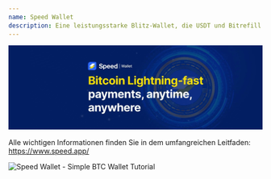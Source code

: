 ```yaml
---
name: Speed Wallet
description: Eine leistungsstarke Blitz-Wallet, die USDT und Bitrefill integriert
---
```

![cover](assets/cover.webp)

Alle wichtigen Informationen finden Sie in dem umfangreichen Leitfaden: https://www.speed.app/

![ Speed Wallet - Simple BTC Wallet Tutorial ](https://youtu.be/2o8gH-D89HI?si=7dDRBIZiIW4Tp4ka)